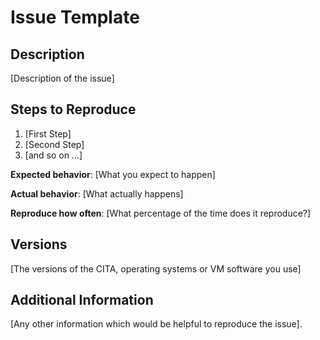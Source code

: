 # Issue Template

## Description

[Description of the issue]

## Steps to Reproduce

1. [First Step]
2. [Second Step]
3. [and so on …]

**Expected behavior**: [What you expect to happen]

**Actual behavior**: [What actually happens]

**Reproduce how often**: [What percentage of the time does it reproduce?]

## Versions

[The versions of the CITA, operating systems or VM software you use]

## Additional Information

[Any other information which would be helpful to reproduce the issue].